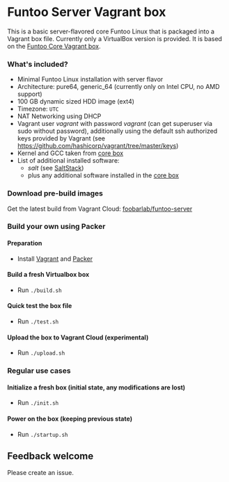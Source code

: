 # Funtoo Server Vagrant box

This is a basic server-flavored core Funtoo Linux that is packaged into a Vagrant box file. Currently only a VirtualBox version is provided.
It is based on the [Funtoo Core Vagrant box](https://github.com/foobarlab/funtoo-core-packer).

### What's included?

 - Minimal Funtoo Linux installation with server flavor
 - Architecture: pure64, generic_64 (currently only on Intel CPU, no AMD support)
 - 100 GB dynamic sized HDD image (ext4)
 - Timezone: ```UTC```
 - NAT Networking using DHCP
 - Vagrant user *vagrant* with password *vagrant* (can get superuser via sudo without password), additionally using the default ssh authorized keys provided by Vagrant (see https://github.com/hashicorp/vagrant/tree/master/keys) 
 - Kernel and GCC taken from [core box](https://github.com/foobarlab/funtoo-core-packer)
 - List of additional installed software:
    - *salt* (see [SaltStack](https://saltstack.com/))
    - plus any additional software installed in the [core box](https://github.com/foobarlab/funtoo-core-packer)

### Download pre-build images

Get the latest build from Vagrant Cloud: [foobarlab/funtoo-server](https://app.vagrantup.com/foobarlab/boxes/funtoo-server)

### Build your own using Packer

#### Preparation

 - Install [Vagrant](https://www.vagrantup.com/) and [Packer](https://www.packer.io/)

#### Build a fresh Virtualbox box

 - Run ```./build.sh```

#### Quick test the box file

 - Run ```./test.sh```

#### Upload the box to Vagrant Cloud (experimental)

 - Run ```./upload.sh```

### Regular use cases

#### Initialize a fresh box (initial state, any modifications are lost)

 - Run ```./init.sh```

#### Power on the box (keeping previous state) 

 - Run ```./startup.sh```

## Feedback welcome

Please create an issue.
